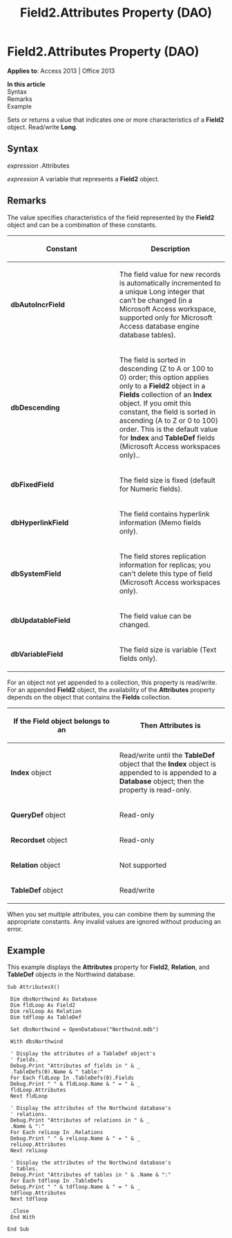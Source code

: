 ﻿---
title: Field2.Attributes Property (DAO)
TOCTitle: Attributes Property
ms:assetid: 08ae9b6b-21e4-9b7e-0852-cfc6639027a7
ms:mtpsurl: https://msdn.microsoft.com/library/Ff845025(v=office.15)
ms:contentKeyID: 48543102
ms.date: 09/18/2015
mtps_version: v=office.15
f1_keywords:
- dao360.chm1052896
f1_categories:
- Office.Version=v15
---

# Field2.Attributes Property (DAO)


**Applies to**: Access 2013 | Office 2013

**In this article**  
Syntax  
Remarks  
Example  

Sets or returns a value that indicates one or more characteristics of a **Field2** object. Read/write **Long**.

## Syntax

*expression* .Attributes

*expression* A variable that represents a **Field2** object.

## Remarks

The value specifies characteristics of the field represented by the **Field2** object and can be a combination of these constants.

<table>
<colgroup>
<col style="width: 50%" />
<col style="width: 50%" />
</colgroup>
<thead>
<tr class="header">
<th><p>Constant</p></th>
<th><p>Description</p></th>
</tr>
</thead>
<tbody>
<tr class="odd">
<td><p><strong>dbAutoIncrField</strong></p></td>
<td><p>The field value for new records is automatically incremented to a unique Long integer that can't be changed (in a Microsoft Access workspace, supported only for Microsoft Access database engine database tables).</p></td>
</tr>
<tr class="even">
<td><p><strong>dbDescending</strong></p></td>
<td><p>The field is sorted in descending (Z to A or 100 to 0) order; this option applies only to a <strong>Field2</strong> object in a <strong>Fields</strong> collection of an <strong>Index</strong> object. If you omit this constant, the field is sorted in ascending (A to Z or 0 to 100) order. This is the default value for <strong>Index</strong> and <strong>TableDef</strong> fields (Microsoft Access workspaces only)..</p></td>
</tr>
<tr class="odd">
<td><p><strong>dbFixedField</strong></p></td>
<td><p>The field size is fixed (default for Numeric fields).</p></td>
</tr>
<tr class="even">
<td><p><strong>dbHyperlinkField</strong></p></td>
<td><p>The field contains hyperlink information (Memo fields only).</p></td>
</tr>
<tr class="odd">
<td><p><strong>dbSystemField</strong></p></td>
<td><p>The field stores replication information for replicas; you can't delete this type of field (Microsoft Access workspaces only).</p></td>
</tr>
<tr class="even">
<td><p><strong>dbUpdatableField</strong></p></td>
<td><p>The field value can be changed.</p></td>
</tr>
<tr class="odd">
<td><p><strong>dbVariableField</strong></p></td>
<td><p>The field size is variable (Text fields only).</p></td>
</tr>
</tbody>
</table>


For an object not yet appended to a collection, this property is read/write. For an appended **Field2** object, the availability of the **Attributes** property depends on the object that contains the **Fields** collection.

<table>
<colgroup>
<col style="width: 50%" />
<col style="width: 50%" />
</colgroup>
<thead>
<tr class="header">
<th><p>If the Field object belongs to an</p></th>
<th><p>Then Attributes is</p></th>
</tr>
</thead>
<tbody>
<tr class="odd">
<td><p><strong>Index</strong> object</p></td>
<td><p>Read/write until the <strong>TableDef</strong> object that the <strong>Index</strong> object is appended to is appended to a <strong>Database</strong> object; then the property is read-only.</p></td>
</tr>
<tr class="even">
<td><p><strong>QueryDef</strong> object</p></td>
<td><p>Read-only</p></td>
</tr>
<tr class="odd">
<td><p><strong>Recordset</strong> object</p></td>
<td><p>Read-only</p></td>
</tr>
<tr class="even">
<td><p><strong>Relation</strong> object</p></td>
<td><p>Not supported</p></td>
</tr>
<tr class="odd">
<td><p><strong>TableDef</strong> object</p></td>
<td><p>Read/write</p></td>
</tr>
</tbody>
</table>


When you set multiple attributes, you can combine them by summing the appropriate constants. Any invalid values are ignored without producing an error.

## Example

This example displays the **Attributes** property for **Field2**, **Relation**, and **TableDef** objects in the Northwind database.

``` 
Sub AttributesX() 
 
 Dim dbsNorthwind As Database 
 Dim fldLoop As Field2 
 Dim relLoop As Relation 
 Dim tdfloop As TableDef 
 
 Set dbsNorthwind = OpenDatabase("Northwind.mdb") 
 
 With dbsNorthwind 
 
 ' Display the attributes of a TableDef object's 
 ' fields. 
 Debug.Print "Attributes of fields in " & _ 
 .TableDefs(0).Name & " table:" 
 For Each fldLoop In .TableDefs(0).Fields 
 Debug.Print " " & fldLoop.Name & " = " & _ 
 fldLoop.Attributes 
 Next fldLoop 
 
 ' Display the attributes of the Northwind database's 
 ' relations. 
 Debug.Print "Attributes of relations in " & _ 
 .Name & ":" 
 For Each relLoop In .Relations 
 Debug.Print " " & relLoop.Name & " = " & _ 
 relLoop.Attributes 
 Next relLoop 
 
 ' Display the attributes of the Northwind database's 
 ' tables. 
 Debug.Print "Attributes of tables in " & .Name & ":" 
 For Each tdfloop In .TableDefs 
 Debug.Print " " & tdfloop.Name & " = " & _ 
 tdfloop.Attributes 
 Next tdfloop 
 
 .Close 
 End With 
 
End Sub 
 
```

